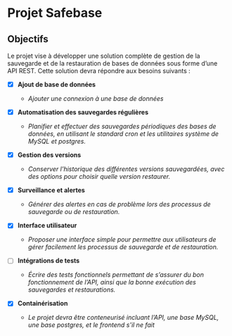 # Projet Safebase

## Objectifs 

Le projet vise à développer une solution complète de gestion de la sauvegarde et de la restauration de bases de données sous forme d’une API REST. Cette solution devra répondre aux besoins suivants :

- [x] **Ajout de base de données** 
  - _Ajouter une connexion à une base de données_


- [x] **Automatisation des sauvegardes régulières**
  - _Planifier et effectuer des sauvegardes périodiques des bases de données, en utilisant le standard cron et les utilitaires système de MySQL et postgres._


- [x] **Gestion des versions**
  - _Conserver l’historique des différentes versions sauvegardées, avec des options pour choisir quelle version restaurer._


- [x] **Surveillance et alertes**
  - _Générer des alertes en cas de problème lors des processus de sauvegarde ou de restauration._


- [x] **Interface utilisateur** 
  - _Proposer une interface simple pour permettre aux utilisateurs de gérer facilement les processus de sauvegarde et de restauration._


- [ ] **Intégrations de tests**
  - _Écrire des tests fonctionnels permettant de s’assurer du bon fonctionnement de l’API, ainsi que la bonne exécution des sauvegardes et restaurations._


- [x] **Containérisation**
  - _Le projet devra être conteneurisé incluant l’API, une base MySQL, une base postgres, et le frontend s'il ne fait_
